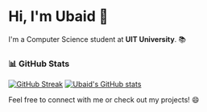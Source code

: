 # Hi, I'm Ubaid 👋

I'm a Computer Science student at **UIT University**. 📚

### 📊 GitHub Stats
[![GitHub Streak](http://github-readme-streak-stats.herokuapp.com?user=ubaidrmn&theme=ayu-mirage&hide_border=true)](https://git.io/streak-stats)
[![Ubaid's GitHub stats](https://github-readme-stats.vercel.app/api?username=ubaidrmn&show_icons=true&theme=ayu-mirage&hide_border=true)](https://github.com/ubaidrmn)

Feel free to connect with me or check out my projects! 😄
